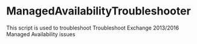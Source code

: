 # ManagedAvailabilityTroubleshooter
This script is used to troubleshoot Troubleshoot Exchange 2013/2016 Managed Availability issues
